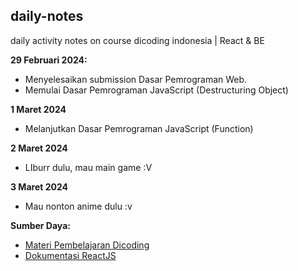 ## daily-notes
daily activity notes on course dicoding indonesia | React &amp; BE

**29 Februari 2024:**
* Menyelesaikan submission Dasar Pemrograman Web.
* Memulai Dasar Pemrograman JavaScript (Destructuring Object)

**1 Maret 2024**
* Melanjutkan Dasar Pemrograman JavaScript (Function)

**2 Maret 2024**
* LIburr dulu, mau main game :V

**3 Maret 2024**
* Mau nonton anime dulu :v

**Sumber Daya:**

* [Materi Pembelajaran Dicoding](https://www.dicoding.com/academies)
* [Dokumentasi ReactJS](https://reactjs.org/)
